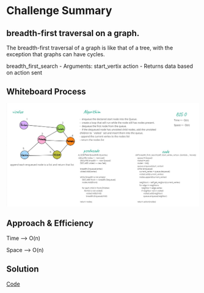 
# Challenge Summary
## breadth-first traversal on a graph.

The breadth-first traversal of a graph is like that of a tree, with the exception that graphs can have cycles.

breadth_first_search
    - Arguments:
        start_vertix
        action
    - Returns data based on action sent

## Whiteboard Process
<img src='./breadth_first_search.JPG'>


## Approach & Efficiency
Time --> O(n)

Space --> O(n)

## Solution
[Code](../graph.py)

